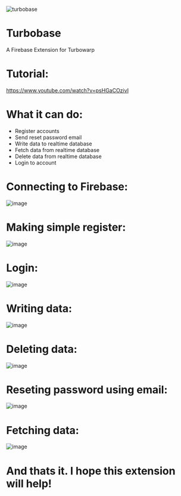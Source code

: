![turbobase](https://github.com/user-attachments/assets/fb1b08c3-2846-423a-8f4b-e605953e38ba)
# Turbobase
A Firebase Extension for Turbowarp
# Tutorial:
https://www.youtube.com/watch?v=psHGaCOzivI
# What it can do:
- Register accounts
- Send reset password email
- Write data to realtime database
- Fetch data from realtime database
- Delete data from realtime database
- Login to account
# Connecting to Firebase:
![image](https://github.com/user-attachments/assets/c1b98ef2-3f72-49ed-b1b4-e37538841e5d)
# Making simple register:
![image](https://github.com/user-attachments/assets/d5bbac52-e433-4d03-b9fb-efe260110e1a)
# Login:
![image](https://github.com/user-attachments/assets/959cdd29-cdae-44b6-82ba-8a67314f6adc)
# Writing data:
![image](https://github.com/user-attachments/assets/76d28bea-314a-4589-a898-f0064d435862)
# Deleting data:
![image](https://github.com/user-attachments/assets/07200071-376e-4bcb-b2a5-0905a6685180)
# Reseting password using email:
![image](https://github.com/user-attachments/assets/8f120e78-809e-41db-b903-8a6c9e4f4510)
# Fetching data:
![image](https://github.com/user-attachments/assets/23318390-a564-4638-b7b0-7d18c1cd3f51)
# And thats it. I hope this extension will help!
